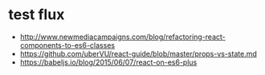 test flux
=========

* http://www.newmediacampaigns.com/blog/refactoring-react-components-to-es6-classes
* https://github.com/uberVU/react-guide/blob/master/props-vs-state.md
* https://babeljs.io/blog/2015/06/07/react-on-es6-plus
